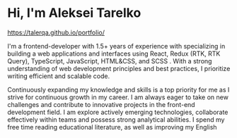 # Hi, I'm Aleksei Tarelko
https://talerqa.github.io/portfolio/

I'm a frontend-developer with 1.5+ years of experience with specializing in building a web applications and interfaces using React, Redux (RTK, RTK Query), TypeScript, JavaScript, HTML&CSS, and SCSS . With a strong understanding of web development principles and best practices, I prioritize writing efficient and scalable code.

Continuously expanding my knowledge and skills is a top priority for me as I strive for continuous growth in my career. I am always eager to take on new challenges and contribute to innovative projects in the front-end development field. I am explore actively emerging technologies, collaborate effectively within teams and possess strong analytical abilities. I spend my free time reading educational literature, as well as improving my English
